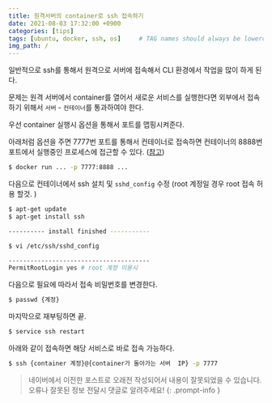 ```yaml
---
title: 원격서버의 container로 ssh 접속하기
date: 2021-08-03 17:32:00 +0900
categories: [tips]
tags: [ubuntu, docker, ssh, os]     # TAG names should always be lowercase
img_path: /
---
```




일반적으로 ssh를 통해서 원격으로 서버에 접속해서 CLI 환경에서 작업을 많이 하게 된다.

문제는 원격 서버에서 container를 열어서 새로운 서비스를 실행한다면 외부에서 접속하기 위해서 `서버` - `컨테이너`를 통과하여야 한다.



우선 container 실행시 옵션을 통해서 포트를 맵핑시켜준다.

아래처럼 옵션을 주면  7777번 포트를 통해서 컨테이너로 접속하면 컨테이너의 8888번 포트에서 실행중인 프로세스에 접근할 수 있다. ([참고](https://docs.docker.com/config/containers/container-networking/))

~~~bash
$ docker run ... -p 7777:8888 ...
~~~



다음으로 컨테이너에서 ssh 설치 및 `sshd_config` 수정 (root 계정일 경우 root 접속 허용 할것. )

~~~bash
$ apt-get update
$ apt-get install ssh

---------- install finished -----------

$ vi /etc/ssh/sshd_config

---------------------------------------
PermitRootLogin yes # root 계정 이용시
~~~



다음으로 필요에 따라서 접속 비밀번호를 변경한다.

~~~bash
$ passwd {계정}
~~~



마지막으로 재부팅하면 끝.

~~~bash
$ service ssh restart
~~~



아래와 같이 접속하면 해당 서비스로 바로 접속 가능하다.

~~~bash
$ ssh {container 계정}@{container가 돌아가는 서버  IP} -p 7777
~~~





> 네이버에서 이전한 포스트로 오래전 작성되어서 내용이 잘못되었을 수 있습니다. 오류나 잘못된 정보 전달시 댓글로 알려주세요!
{: .prompt-info }
